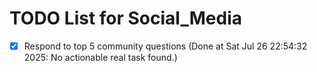 # TODO List for Social_Media

- [x] Respond to top 5 community questions  (Done at Sat Jul 26 22:54:32 2025: No actionable real task found.)